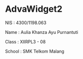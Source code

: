 # AdvaWidget2

NIS : 4300/1198.063

Name : Aulia Khanza Ayu Purnantuti

Class : XIIRPL3 - 08

School : SMK Telkom Malang
